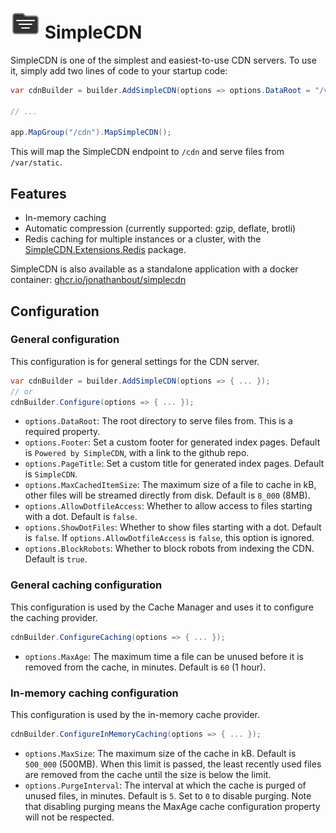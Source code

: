 # ![](https://raw.githubusercontent.com/JonathanBout/SimpleCDN/refs/heads/main/src/core/SystemFiles/logo.svg) SimpleCDN

SimpleCDN is one of the simplest and easiest-to-use CDN servers. To use it, simply add two lines
of code to your startup code:

```csharp
var cdnBuilder = builder.AddSimpleCDN(options => options.DataRoot = "/var/static");

// ...

app.MapGroup("/cdn").MapSimpleCDN();
```

This will map the SimpleCDN endpoint to `/cdn` and serve files from `/var/static`.

## Features
- In-memory caching
- Automatic compression (currently supported: gzip, deflate, brotli)
- Redis caching for multiple instances or a cluster, with the
  [SimpleCDN.Extensions.Redis](https://www.nuget.org/packages/SimpleCDN.Extensions.Redis/) package.

SimpleCDN is also available as a standalone application with a docker container:
	[ghcr.io/jonathanbout/simplecdn](https://ghcr.io/jonathanbout/simplecdn)


## Configuration

### General configuration
This configuration is for general settings for the CDN server.
```csharp
var cdnBuilder = builder.AddSimpleCDN(options => { ... });
// or
cdnBuilder.Configure(options => { ... });
```

- `options.DataRoot`: The root directory to serve files from. This is a required property.
- `options.Footer`: Set a custom footer for generated index pages. Default is `Powered by SimpleCDN`,
  with a link to the github repo.
- `options.PageTitle`: Set a custom title for generated index pages. Default is `SimpleCDN`.
- `options.MaxCachedItemSize`: The maximum size of a file to cache in kB, other files will be streamed
  directly from disk. Default is `8_000` (8MB).
- `options.AllowDotfileAccess`: Whether to allow access to files starting with a dot. Default is `false`.
- `options.ShowDotFiles`: Whether to show files starting with a dot. Default is `false`.
  If `options.AllowDotfileAccess` is `false`, this option is ignored.
- `options.BlockRobots`: Whether to block robots from indexing the CDN. Default is `true`.

### General caching configuration
This configuration is used by the Cache Manager and uses it to configure the caching provider.
```csharp
cdnBuilder.ConfigureCaching(options => { ... });
```
- `options.MaxAge`: The maximum time a file can be unused before it is removed from the cache, in minutes.
  Default is `60` (1 hour).

### In-memory caching configuration
This configuration is used by the in-memory cache provider.
```csharp
cdnBuilder.ConfigureInMemoryCaching(options => { ... });
```
- `options.MaxSize`: The maximum size of the cache in kB. Default is `500_000` (500MB). When this limit
  is passed, the least recently used files are removed from the cache until the size is below the limit.
- `options.PurgeInterval`: The interval at which the cache is purged of unused files, in minutes.
  Default is `5`. Set to `0` to disable purging. Note that disabling purging means the MaxAge cache
  configuration property will not be respected.
